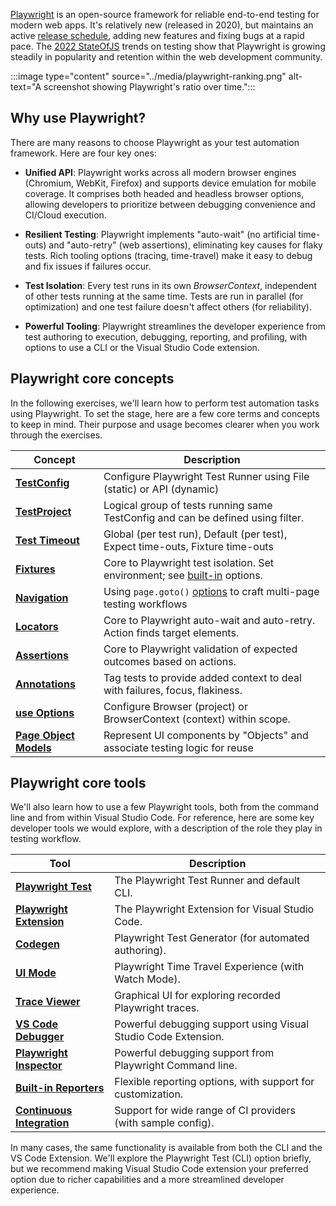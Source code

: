 [Playwright](https://playwright.dev/) is an open-source framework for reliable end-to-end testing for modern web apps. It's relatively new (released in 2020), but maintains an active [release schedule](https://playwright.dev/docs/release-notes), adding new features and fixing bugs at a rapid pace. The [2022 StateOfJS](https://2022.stateofjs.com/en-US/libraries/testing/) trends on testing show that Playwright is growing steadily in popularity and retention within the web development community.

:::image type="content" source="../media/playwright-ranking.png" alt-text="A screenshot showing Playwright's ratio over time.":::

## Why use Playwright?

There are many reasons to choose Playwright as your test automation framework. Here are four key ones:

- **Unified API**: Playwright works across all modern browser engines (Chromium, WebKit, Firefox) and supports device emulation for mobile coverage. It comprises both headed and headless browser options, allowing developers to prioritize between debugging convenience and CI/Cloud execution.

- **Resilient Testing**: Playwright implements "auto-wait" (no artificial time-outs) and "auto-retry" (web assertions), eliminating key causes for flaky tests. Rich tooling options (tracing, time-travel) make it easy to debug and fix issues if failures occur.

- **Test Isolation**: Every test runs in its own *BrowserContext*, independent of other tests running at the same time. Tests are run in parallel (for optimization) and one test failure doesn't affect others (for reliability).

- **Powerful Tooling**: Playwright streamlines the developer experience from test authoring to execution, debugging, reporting, and profiling, with options to use a CLI or the Visual Studio Code extension.

## Playwright core concepts

In the following exercises, we'll learn how to perform test automation tasks using Playwright. To set the stage, here are a few core terms and concepts to keep in mind. Their purpose and usage becomes clearer when you work through the exercises.

| **Concept** | **Description** |
|---|---|
| [**TestConfig**](https://playwright.dev/docs/api/class-testconfig) | Configure Playwright Test Runner using File (static) or API (dynamic) |
| [**TestProject**](https://playwright.dev/docs/test-projects) | Logical group of tests running same TestConfig and can be defined using filter. |
| [**Test Timeout**](https://playwright.dev/docs/test-timeouts) | Global (per test run), Default (per test), Expect time-outs, Fixture time-outs |
| [**Fixtures**](https://playwright.dev/docs/test-fixtures) | Core to Playwright test isolation. Set environment; see [built-in](https://playwright.dev/docs/test-fixtures#built-in-fixtures) options. |
| [**Navigation**](https://playwright.dev/docs/writing-tests) | Using `page.goto()` [options](https://playwright.dev/docs/api/class-page#page-goto) to craft multi-page testing workflows |
| [**Locators**](https://playwright.dev/docs/locators) | Core to Playwright auto-wait and auto-retry. Action finds target elements. |
| [**Assertions**](https://playwright.dev/docs/test-assertions) | Core to Playwright validation of expected outcomes based on actions. |
| [**Annotations**](https://playwright.dev/docs/test-annotations) | Tag tests to provide added context to deal with failures, focus, flakiness. |
| [**use Options**](https://playwright.dev/docs/test-use-options) | Configure Browser (project) or BrowserContext (context) within scope. |
| [**Page Object Models**](https://playwright.dev/docs/pom) | Represent UI components by "Objects" and associate testing logic for reuse |

## Playwright core tools

We'll also learn how to use a few Playwright tools, both from the command line and from within Visual Studio Code. For reference, here are some key developer tools we would explore, with a description of the role they play in testing workflow.

| **Tool** | **Description** |
|---|---|
| [**Playwright Test**](https://playwright.dev/docs/test-cli) | The Playwright Test Runner and default CLI. |
| [**Playwright Extension**](https://playwright.dev/docs/getting-started-vscode) | The Playwright Extension for Visual Studio Code. |
| [**Codegen**](https://playwright.dev/docs/codegen-intro) | Playwright Test Generator (for automated authoring). |
| [**UI Mode**](https://playwright.dev/docs/test-ui-mode) | Playwright Time Travel Experience (with Watch Mode). |
| [**Trace Viewer**](https://playwright.dev/docs/trace-viewer-intro) | Graphical UI for exploring recorded Playwright traces. |
| [**VS Code Debugger**](https://playwright.dev/docs/debug#vs-code-debugger) | Powerful debugging support using Visual Studio Code Extension. |
| [**Playwright Inspector**](https://playwright.dev/docs/debug#playwright-inspector) | Powerful debugging support from Playwright Command line. |
| [**Built-in Reporters**](https://playwright.dev/docs/test-reporters) | Flexible reporting options, with support for customization. |
| [**Continuous Integration**](https://playwright.dev/docs/ci) | Support for wide range of CI providers (with sample config). |

In many cases, the same functionality is available from both the CLI and the VS Code Extension. We'll explore the Playwright Test (CLI) option briefly, but we recommend making Visual Studio Code extension your preferred option due to richer capabilities and a more streamlined developer experience.

